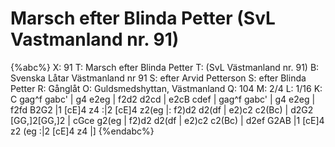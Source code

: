 # Marsch efter Blinda Petter (SvL Vastmanland nr. 91)

{%abc%}
X: 91
T: Marsch efter Blinda Petter
T: (SvL Västmanland nr. 91)
B: Svenska Låtar Västmanland nr 91
S: efter Arvid Petterson
S: efter Blinda Petter
R: Gånglåt
O: Guldsmedshyttan, Västmanland
Q: 104
M: 2/4
L: 1/16
K: C
gag^f gabc' | g4 e2eg | f2d2 d2cd | e2cB cdef | 
gag^f gabc' | g4 e2eg | f2fd B2G2 |1 [cE]4 z4 :|2 [cE]4 z2(eg |:
f2)d2 d2(df | e2)c2 c2(Bc) | d2G2 [GG,]2[GG,]2 | cGce g2(eg |
f2)d2 d2(df | e2)c2 c2(Bc) | d2ef G2AB |1 [cE]4 z2 (eg :|2 [cE]4 z4 |]
{%endabc%}

